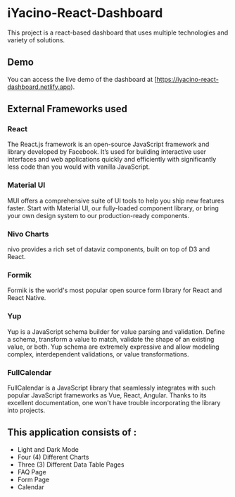 # iYacino-React-Dashboard

This project is a react-based dashboard that uses multiple technologies and variety of solutions.

## Demo

You can access the live demo of the dashboard at [https://iyacino-react-dashboard.netlify.app).

## External Frameworks used

### React
The React.js framework is an open-source JavaScript framework and library developed by Facebook. It’s used for building interactive user interfaces and web applications quickly and efficiently with significantly less code than you would with vanilla JavaScript.

### Material UI
MUI offers a comprehensive suite of UI tools to help you ship new features faster. Start with Material UI, our fully-loaded component library, or bring your own design system to our production-ready components.

### Nivo Charts
nivo provides a rich set of dataviz components, built on top of D3 and React. 

### Formik
Formik is the world's most popular open source form library for React and React Native.

### Yup
Yup is a JavaScript schema builder for value parsing and validation. Define a schema, transform a value to match, validate the shape of an existing value, or both. Yup schema are extremely expressive and allow modeling complex, interdependent validations, or value transformations.

### FullCalendar
FullCalendar is a JavaScript library that seamlessly integrates with such popular JavaScript frameworks as Vue, React, Angular. Thanks to its excellent documentation, one won't have trouble incorporating the library into projects.

## This application consists of :
- Light and Dark Mode 
- Four (4) Different Charts 
- Three (3) Different Data Table Pages
- FAQ Page
- Form Page 
- Calendar
